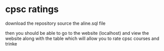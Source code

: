cpsc ratings
=====
download the repository
source the aline.sql file

then you should be able to go to the website (localhost) and view the website 
along with the table which will allow you to rate cpsc courses and trinke